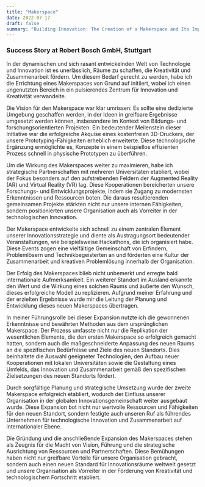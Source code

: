 ```yaml
---
title: "Makerspace"
date: 2022-07-17
draft: false
summary: "Building Innovation: The Creation of a Makerspace and Its Impact on Technological Advancement"
---
```

### Success Story at Robert Bosch GmbH, Stuttgart


In der dynamischen und sich rasant entwickelnden Welt von Technologie und Innovation ist es unerlässlich, Räume zu schaffen, die Kreativität und Zusammenarbeit fördern. Um diesem Bedarf gerecht zu werden, habe ich die Errichtung eines Makerspaces von Grund auf initiiert, wobei ich einen ungenutzten Bereich in ein pulsierendes Zentrum für Innovation und Kreativität verwandelte.

Die Vision für den Makerspace war klar umrissen: Es sollte eine dedizierte Umgebung geschaffen werden, in der Ideen in greifbare Ergebnisse umgesetzt werden können, insbesondere im Kontext von Bildungs- und forschungsorientierten Projekten. Ein bedeutender Meilenstein dieser Initiative war die erfolgreiche Akquise eines kostenfreien 3D-Druckers, der unsere Prototyping-Fähigkeiten erheblich erweiterte. Diese technologische Ergänzung ermöglichte es, Konzepte in einem beispiellos effizienten Prozess schnell in physische Prototypen zu überführen.

Um die Wirkung des Makerspaces weiter zu maximieren, habe ich strategische Partnerschaften mit mehreren Universitäten etabliert, wobei der Fokus besonders auf den aufstrebenden Feldern der Augmented Reality (AR) und Virtual Reality (VR) lag. Diese Kooperationen bereicherten unsere Forschungs- und Entwicklungsprojekte, indem sie Zugang zu modernsten Erkenntnissen und Ressourcen boten. Die daraus resultierenden gemeinsamen Projekte stärkten nicht nur unsere internen Fähigkeiten, sondern positionierten unsere Organisation auch als Vorreiter in der technologischen Innovation.

Der Makerspace entwickelte sich schnell zu einem zentralen Element unserer Innovationsstrategie und diente als Austragungsort bedeutender Veranstaltungen, wie beispielsweise Hackathons, die ich organisiert habe. Diese Events zogen eine vielfältige Gemeinschaft von Erfindern, Problemlösern und Technikbegeisterten an und förderten eine Kultur der Zusammenarbeit und kreativen Problemlösung innerhalb der Organisation.

Der Erfolg des Makerspaces blieb nicht unbemerkt und erregte bald internationale Aufmerksamkeit. Ein weiterer Standort im Ausland erkannte den Wert und die Wirkung eines solchen Raums und äußerte den Wunsch, dieses erfolgreiche Modell zu replizieren. Aufgrund meiner Erfahrung und der erzielten Ergebnisse wurde mir die Leitung der Planung und Entwicklung dieses neuen Makerspaces übertragen.

In meiner Führungsrolle bei dieser Expansion nutzte ich die gewonnenen Erkenntnisse und bewährten Methoden aus dem ursprünglichen Makerspace. Der Prozess umfasste nicht nur die Replikation der wesentlichen Elemente, die den ersten Makerspace so erfolgreich gemacht hatten, sondern auch die maßgeschneiderte Anpassung des neuen Raums an die spezifischen Bedürfnisse und Ziele des neuen Standorts. Dies beinhaltete die Auswahl geeigneter Technologien, den Aufbau neuer Kooperationen mit lokalen Universitäten sowie die Gestaltung eines Umfelds, das Innovation und Zusammenarbeit gemäß den spezifischen Zielsetzungen des neuen Standorts fördert.

Durch sorgfältige Planung und strategische Umsetzung wurde der zweite Makerspace erfolgreich etabliert, wodurch der Einfluss unserer Organisation in der globalen Innovationsgemeinschaft weiter ausgebaut wurde. Diese Expansion bot nicht nur wertvolle Ressourcen und Fähigkeiten für den neuen Standort, sondern festigte auch unseren Ruf als führendes Unternehmen für technologische Innovation und Zusammenarbeit auf internationaler Ebene.

Die Gründung und die anschließende Expansion des Makerspaces stehen als Zeugnis für die Macht von Vision, Führung und die strategische Ausrichtung von Ressourcen und Partnerschaften. Diese Bemühungen haben nicht nur greifbare Vorteile für unsere Organisation gebracht, sondern auch einen neuen Standard für Innovationsräume weltweit gesetzt und unsere Organisation als Vorreiter in der Förderung von Kreativität und technologischem Fortschritt etabliert.